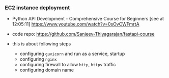 



### EC2 instance deployment


- Python API Development - Comprehensive Course for Beginners [see at 12:05:11]
  https://www.youtube.com/watch?v=0sOvCWFmrtA

- code repo: https://github.com/Sanjeev-Thiyagarajan/fastapi-course

- this is about following steps
    - configuring `guvicorn` and run as a service, startup
    - configuring `nginx` 
    - configuring firewall to allow `http`, `https` traffic
    - configuring domain name